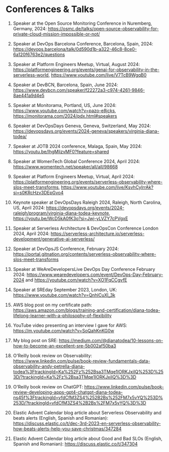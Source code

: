 # Conferences & Talks

1. Speaker at the Open Source Monitoring Conference in Nuremberg, Germany, 2024: https://osmc.de/talks/open-source-observability-for-private-cloud-mission-impossible-or-not/
   
2. Speaker at DevOps Barcelona Conference, Barcelona, Spain, 2024: https://devops.barcelona/talk/0d590d1b-a322-46c8-8ce0-6a120f6763e2/questions

3. Speaker at Platform Engineers Meetup, Virtual, August 2024: https://platformengineering.org/events/genai-for-observability-in-the-serverless-world, https://www.youtube.com/live/V7TcB9WgqB0

4. Speaker at DevBCN, Barcelona, Spain, June 2024: https://www.devbcn.com/speaker/f22272a3-c974-4261-9846-8ae441a9d4e5
   
5. Speaker at Monitorama, Portland, US, June 2024: https://www.youtube.com/watch?v=pazo-e8jcks, https://monitorama.com/2024/pdx.html#speakers

6. Speaker at DevOpsDays Geneva, Geneva, Switzerland, May 2024: https://devopsdays.org/events/2024-geneva/speakers/virginia-diana-todea/
   
7. Speaker at JOTB 2024 conference, Malaga, Spain, May 2024: https://youtu.be/lhgMlizvMF0?feature=shared

8. Speaker at WomenTech Global Conference 2024, April 2024: https://www.womentech.net/speaker/all/all/98668

9. Speaker at Platform Engineers Meetup, Virtual, April 2024: https://platformengineering.org/events/serverless-observability-where-slos-meet-transforms, https://www.youtube.com/live/KsvhCyIrrAk?si=s0KRcHzv3DEpGvo4 

10. Keynote speaker at DevOpsDays Raleigh 2024, Raleigh, North Carolina, US, April 2024: https://devopsdays.org/events/2024-raleigh/program/virginia-diana-todea-keynote, https://youtu.be/WcD5kA0fK3o?si=Jwj-yLVZY7cPVgxE
   
11. Speaker at Serverless Architecture & DevOpsCon Conference London 2024, April 2024: https://serverless-architecture.io/serverless-development/generative-ai-serverless/
   
12. Speaker at DevOpsJS Conference, February 2024: 
https://portal.gitnation.org/contents/serverless-observability-where-slos-meet-transforms

13. Speaker at WeAreDevelopersLive DevOps Day Conference February 2024: https://www.wearedevelopers.com/event/DevOps-Day-February-2024 and
https://youtube.com/watch?v=XO1FqCCgvfE

14. Speaker at SREday September 2023, London, UK: https://www.youtube.com/watch?v=QnhlCuXl_3k

15. AWS blog post on my certificate path: https://aws.amazon.com/blogs/training-and-certification/diana-todea-lifelong-learner-with-a-philosophy-of-flexibility

16. YouTube video presenting an interview I gave for AWS: https://m.youtube.com/watch?v=SoQahKnKG0w

17. My blog post on SRE: https://medium.com/@dianatodea/10-lessons-on-how-to-become-an-excellent-sre-5b002af50ba3

18. O'Reilly book review on Observability: 
https://www.linkedin.com/pulse/book-review-fundamentals-data-observability-andy-petrella-diana-todea%3FtrackingId=Ka%252Fz%252Bsa3TMqe1IORKJxiIQ%253D%253D/?trackingId=Ka%2Fz%2Bsa3TMqe1IORKJxiIQ%3D%3D

19. O'Reilly book review on ChatGPT:
https://www.linkedin.com/pulse/book-review-developing-apps-gpt4-chatgpt-diana-todea-ns45f%3FtrackingId=vfdCfM3ZS4%252B2Bs%252FM7x5vYQ%253D%253D/?trackingId=vfdCfM3ZS4%2B2Bs%2FM7x5vYQ%3D%3D

20. Elastic Advent Calendar blog article about Serverless Observability and beats alerts (English, Spanish and Romanian):
https://discuss.elastic.co/t/dec-3rd-2023-en-serverless-observability-how-beats-alerts-help-you-save-christmas/347284

21. Elastic Advent Calendar blog article about Good and Bad SLOs (English, Spanish and Romanian): https://discuss.elastic.co/t/347304
